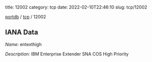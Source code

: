 title: 12002
category: tcp
date: 2022-02-10T22:46:10
slug: tcp/12002

[portdb](/) / [tcp](/category/tcp.html) / 12002


## IANA Data

_Name:_ entexthigh

_Description:_ IBM Enterprise Extender SNA COS High Priority

